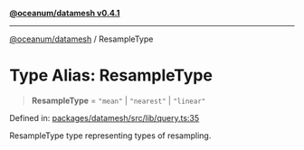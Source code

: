 [**@oceanum/datamesh v0.4.1**](../README.md)

***

[@oceanum/datamesh](../README.md) / ResampleType

# Type Alias: ResampleType

> **ResampleType** = `"mean"` \| `"nearest"` \| `"linear"`

Defined in: [packages/datamesh/src/lib/query.ts:35](https://github.com/oceanum-io/oceanum-js/blob/6ea95bc75340e32d4166044b1046d4453dd46745/packages/datamesh/src/lib/query.ts#L35)

ResampleType type representing types of resampling.

